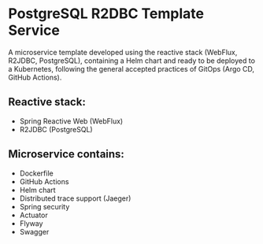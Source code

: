 # PostgreSQL R2DBC Template Service

A microservice template developed using the reactive stack (WebFlux, R2JDBC, PostgreSQL), containing a Helm chart and ready to be deployed to a Kubernetes, following the general accepted practices of GitOps (Argo CD, GitHub Actions).

Reactive stack:
-
- Spring Reactive Web (WebFlux)
- R2JDBC (PostgreSQL)

Microservice contains:
-
- Dockerfile
- GitHub Actions
- Helm chart
- Distributed trace support (Jaeger)
- Spring security
- Actuator
- Flyway
- Swagger
